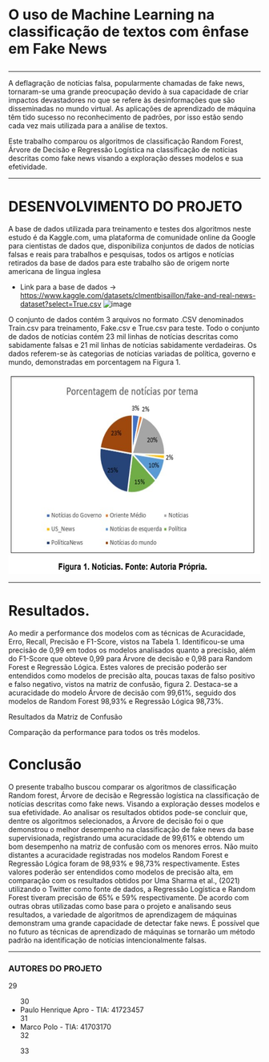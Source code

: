 # <p> O uso de Machine Learning na classificação de textos com ênfase em Fake News </p>


<hr>
A deflagração de notícias falsa, popularmente chamadas de fake news, tornaram-se uma grande preocupação devido à sua capacidade de criar impactos devastadores no que se refere às desinformações que são disseminadas no mundo virtual.
As aplicações de aprendizado de máquina têm tido sucesso no reconhecimento de padrões, por isso estão sendo cada vez mais utilizada para a análise de textos.

Este trabalho comparou os algoritmos de classificação Random Forest, Árvore de Decisão e Regressão Logística na classificação de notícias descritas como fake news visando a exploração desses modelos e sua efetividade.
<hr>

# DESENVOLVIMENTO DO PROJETO

A base de dados utilizada para treinamento e testes dos algoritmos neste estudo é da Kaggle.com, uma plataforma de comunidade online da Google para cientistas de dados que, disponibiliza conjuntos de dados de notícias falsas e reais para trabalhos e pesquisas, todos os artigos e notícias retirados da base de dados para este trabalho são de origem norte americana de língua inglesa

- Link para a base de dados  -> https://www.kaggle.com/datasets/clmentbisaillon/fake-and-real-news-dataset?select=True.csv 
![image](https://user-images.githubusercontent.com/48418418/205399356-25ecfba5-7eca-4338-8c3f-432401d75750.png)


O conjunto de dados contém 3 arquivos no formato .CSV denominados Train.csv para treinamento, Fake.csv e True.csv para teste. Todo o conjunto de dados de notícias contém 23 mil linhas de notícias descritas como sabidamente falsas e 21 mil linhas de notícias sabidamente verdadeiras. Os dados referem-se às categorias de notícias variadas de política, governo e mundo, demonstradas em porcentagem na Figura 1.

<p align="center"><img src="figura1noticias.jpg"  width="600px" height="400px"/></p>


<hr>

# Resultados.

Ao medir a performance dos modelos com as técnicas de Acuracidade, Erro, Recall, Precisão e F1-Score, vistos na Tabela 1. Identificou-se uma precisão de 0,99 em todos os modelos analisados quanto a precisão,  além do F1-Score que obteve 0,99 para Árvore de decisão e 0,98 para Random Forest e Regressão Lógica. Estes valores de precisão poderão ser entendidos como modelos de precisão alta, poucas taxas de falso positivo e falso negativo, vistos na matriz de confusão, figura 2. Destaca-se a acuracidade do modelo Árvore de decisão com 99,61%, seguido dos modelos de Random Forest 98,93%  e Regressão Lógica 98,73%. 

Resultados da Matriz de Confusão


Comparação da performance para todos os três modelos.



# Conclusão 

O presente trabalho buscou comparar os algoritmos de classificação Random forest, Árvore de decisão e Regressão logística na classificação de notícias descritas como fake news. Visando a exploração desses modelos e sua efetividade. 
	Ao analisar os resultados obtidos pode-se concluir que, dentre os algoritmos selecionados, a Árvore de decisão foi o que demonstrou o melhor desempenho na classificação de fake news da base supervisionada, registrando uma acuracidade de 99,61% e obtendo um bom desempenho na matriz de confusão com os menores erros. Não muito distantes a acuracidade registradas nos modelos Random Forest e Regressão Lógica foram de 98,93% e 98,73% respectivamente. 
	Estes valores poderão ser entendidos como modelos de precisão alta, em comparação com os resultados obtidos por Uma Sharma et al., (2021) utilizando o Twitter como fonte de dados, a Regressão Logística e Random Forest tiveram precisão de 65% e 59% respectivamente. De acordo com outras obras utilizadas como base para o projeto e analisando seus resultados, a variedade de algoritmos de aprendizagem de máquinas demonstram uma grande capacidade de detectar fake news. É possível que no futuro as técnicas de aprendizado de máquinas se tornarão um método padrão na identificação de notícias intencionalmente falsas.


<hr>

### AUTORES DO PROJETO
29
<ul>
30
<li>Paulo Henrique Apro - TIA: 41723457</li>
31
  <li>Marco Polo - TIA: 41703170 </li>
32
  
33
</ul>
